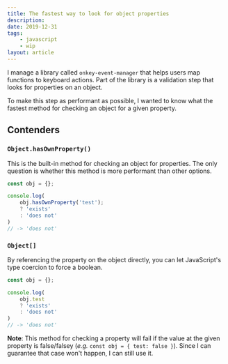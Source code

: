 ```yaml
---
title: The fastest way to look for object properties
description: 
date: 2019-12-31
tags:
    - javascript
    - wip
layout: article
---
```


I manage a library called `onkey-event-manager` that helps users map functions to keyboard actions. Part of the library is a validation step that looks for properties on an object.

To make this step as performant as possible, I wanted to know what the fastest method for checking an object for a given property.

## Contenders

### `Object.hasOwnProperty()`

This is the built-in method for checking an object for properties. The only question is whether this method is more performant than other options.

```js
const obj = {};

console.log(
    obj.hasOwnProperty('test');
    ? 'exists'
    : 'does not'
)
// -> 'does not'
```

### `Object[]`

By referencing the property on the object directly, you can let JavaScript's type coercion to force a boolean.

```js
const obj = {};

console.log(
    obj.test
    ? 'exists'
    : 'does not'
)
// -> 'does not'
```

**Note**: This method for checking a property will fail if the value at the given property is false/falsey (_e.g._ `const obj = { test: false }`). Since I can guarantee that case won't happen, I can still use it.
